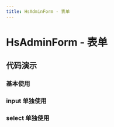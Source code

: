 ```yaml
---
title: HsAdminForm - 表单
---
```


# HsAdminForm - 表单

## 代码演示

### 基本使用

<code src="../demos/base.tsx"  background="var(--main-bg-color)" oldtitle="基本使用" ></code>

### input 单独使用

<code src="../demos/input.tsx"  background="var(--main-bg-color)" oldtitle="基本使用" ></code>

### select 单独使用

<code src="../demos/select.tsx"  background="var(--main-bg-color)" oldtitle="基本使用" ></code>
